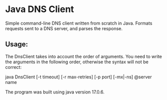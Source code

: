 # Java DNS Client

Simple command-line DNS client written from scratch in Java. Formats requests sent to a DNS server, and parses the response.


## Usage: 

The DnsClient takes into account the order of arguments. You need to write the arguments in the following order, otherwise the syntax will not be correct:

java DnsClient [-t timeout] [-r max-retries] [-p port] [-mx|-ns] @server name

The program was built using java version 17.0.6.

